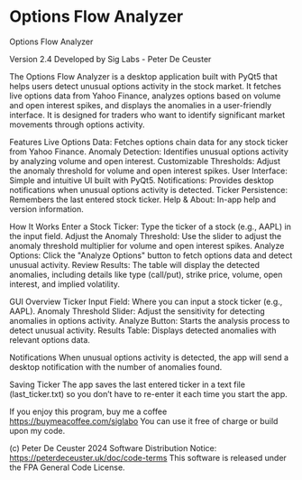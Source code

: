 # Options Flow Analyzer


 


Options Flow Analyzer

 Version 2.4
Developed by Sig Labs - Peter De Ceuster
 
  
 
 The Options Flow Analyzer is a desktop application built with PyQt5 that helps users detect unusual options activity in the stock market. It fetches live options data from Yahoo Finance, analyzes options based on volume and open interest spikes, and displays the anomalies in a user-friendly interface. It is designed for traders who want to identify significant market movements through options activity.

Features
Live Options Data: Fetches options chain data for any stock ticker from Yahoo Finance.
Anomaly Detection: Identifies unusual options activity by analyzing volume and open interest.
Customizable Thresholds: Adjust the anomaly threshold for volume and open interest spikes.
User Interface: Simple and intuitive UI built with PyQt5.
Notifications: Provides desktop notifications when unusual options activity is detected.
Ticker Persistence: Remembers the last entered stock ticker.
Help & About: In-app help and version information.


How It Works
Enter a Stock Ticker: Type the ticker of a stock (e.g., AAPL) in the input field.
Adjust the Anomaly Threshold: Use the slider to adjust the anomaly threshold multiplier for volume and open interest spikes.
Analyze Options: Click the "Analyze Options" button to fetch options data and detect unusual activity.
Review Results: The table will display the detected anomalies, including details like type (call/put), strike price, volume, open interest, and implied volatility.

GUI Overview
Ticker Input Field: Where you can input a stock ticker (e.g., AAPL).
Anomaly Threshold Slider: Adjust the sensitivity for detecting anomalies in options activity.
Analyze Button: Starts the analysis process to detect unusual activity.
Results Table: Displays detected anomalies with relevant options data.

Notifications
When unusual options activity is detected, the app will send a desktop notification with the number of anomalies found.

Saving Ticker
The app saves the last entered ticker in a text file (last_ticker.txt) so you don’t have to re-enter it each time you start the app.




If you enjoy this program, buy me a coffee https://buymeacoffee.com/siglabo
You can use it free of charge or build upon my code. 
 
(c) Peter De Ceuster 2024
Software Distribution Notice: https://peterdeceuster.uk/doc/code-terms 
This software is released under the FPA General Code License.
 
